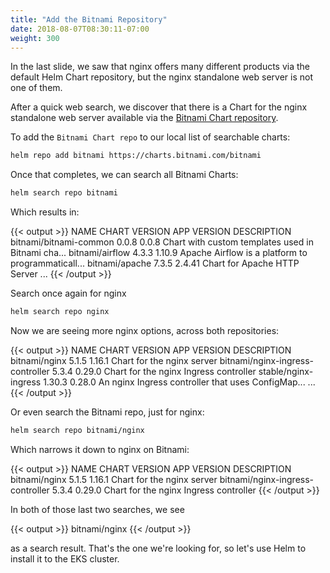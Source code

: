 ```yaml
---
title: "Add the Bitnami Repository"
date: 2018-08-07T08:30:11-07:00
weight: 300
---
```


In the last slide, we saw that nginx offers many different products via the
default Helm Chart repository, but the nginx standalone web server is not one of
them.

After a quick web search, we discover that there is a Chart for the nginx
standalone web server available via the [Bitnami Chart
repository](https://github.com/bitnami/charts).

To add the `Bitnami Chart repo` to our local list of searchable charts:

```sh
helm repo add bitnami https://charts.bitnami.com/bitnami
```

Once that completes, we can search all Bitnami Charts:

```sh
helm search repo bitnami
```

Which results in:

{{< output >}}
NAME                                    CHART VERSION   APP VERSION             DESCRIPTION
bitnami/bitnami-common                  0.0.8           0.0.8                   Chart with custom templates used in Bitnami cha...
bitnami/airflow                         4.3.3           1.10.9                  Apache Airflow is a platform to programmaticall...
bitnami/apache                          7.3.5           2.4.41                  Chart for Apache HTTP Server
...
{{< /output >}}

Search once again for nginx

```sh
helm search repo nginx
```

Now we are seeing more nginx options, across both repositories:

{{< output >}}
NAME                                    CHART VERSION   APP VERSION     DESCRIPTION
bitnami/nginx                           5.1.5           1.16.1          Chart for the nginx server
bitnami/nginx-ingress-controller        5.3.4           0.29.0          Chart for the nginx Ingress controller
stable/nginx-ingress                    1.30.3          0.28.0          An nginx Ingress controller that uses ConfigMap...
...
{{< /output >}}

Or even search the Bitnami repo, just for nginx:

```sh
helm search repo bitnami/nginx
```

Which narrows it down to nginx on Bitnami:

{{< output >}}
NAME                                    CHART VERSION   APP VERSION     DESCRIPTION
bitnami/nginx                           5.1.5           1.16.1          Chart for the nginx server
bitnami/nginx-ingress-controller        5.3.4           0.29.0          Chart for the nginx Ingress controller
{{< /output >}}

In both of those last two searches, we see

{{< output >}}
bitnami/nginx
{{< /output >}}

as a search result.  That's the one we're looking for, so let's use Helm to install it to the EKS cluster.
